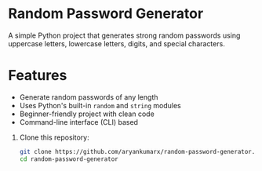 # Random Password Generator

A simple Python project that generates strong random passwords using 
uppercase letters, lowercase letters, digits, and special characters.


# Features
- Generate random passwords of any length
- Uses Python's built-in `random` and `string` modules
- Beginner-friendly project with clean code
- Command-line interface (CLI) based


1. Clone this repository:
   ```bash
   git clone https://github.com/aryankumarx/random-password-generator.git
   cd random-password-generator
